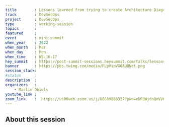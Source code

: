 ```yaml
---
title        : Lessons learned from trying to create Architecture Diagrams As Code
track        : DevSecOps
project      : DevSecOps
type         : working-session
topics       :
featured     :
event        : mini-summit
when_year    : 2022
when_month   : Mar
when_day     : Mon
when_time    : WS-16-17
hey_summit   : https://post-summit-sessions.heysummit.com/talks/lessons-learned-from-trying-to-create-architecture-diagrams-as-code
banner       : https://pbs.twimg.com/media/FLpVipVX0AUQNet.png
session_slack:
#status      : 
description  :
organizers   :
    - Martin Obiols        
youtube_link : 
zoom_link    :  https://us06web.zoom.us/j/88689866327?pwd=ekRQWjdnQmVVODR0SDZRbHl4c3BCQT09
---
```


## About this session

